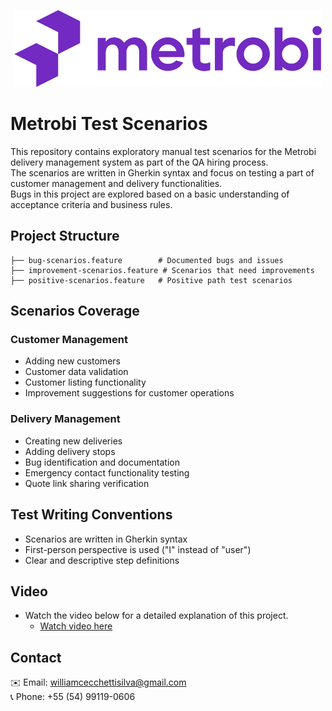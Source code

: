 <p align="center"><img src="images/logo-metrobi.webp" alt="Metrobi Logo"></p>

# Metrobi Test Scenarios

This repository contains exploratory manual test scenarios for the Metrobi delivery management system as part of the QA hiring process.\
The scenarios are written in Gherkin syntax and focus on testing a part of customer management and delivery functionalities.\
Bugs in this project are explored based on a basic understanding of acceptance criteria and business rules.

## Project Structure

```
├── bug-scenarios.feature        # Documented bugs and issues
├── improvement-scenarios.feature # Scenarios that need improvements
├── positive-scenarios.feature   # Positive path test scenarios
```

## Scenarios Coverage

### Customer Management
- Adding new customers
- Customer data validation
- Customer listing functionality
- Improvement suggestions for customer operations

### Delivery Management
- Creating new deliveries
- Adding delivery stops
- Bug identification and documentation
- Emergency contact functionality testing
- Quote link sharing verification

## Test Writing Conventions

- Scenarios are written in Gherkin syntax
- First-person perspective is used ("I" instead of "user")
- Clear and descriptive step definitions

## Video

- Watch the video below for a detailed explanation of this project.
  - [Watch video here](https://drive.google.com/file/d/1FD1VR1Wb6Fhbp1Wfkq1yVb9dLch5fGmH/view?usp=sharing) 

## Contact

✉️ Email: williamcecchettisilva@gmail.com  
📞 Phone: +55 (54) 99119-0606
